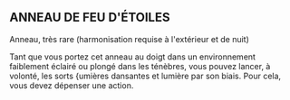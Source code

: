 ## ANNEAU DE FEU D'ÉTOILES

Anneau, très rare (harmonisation requise à l'extérieur et de nuit)

Tant que vous portez cet anneau au doigt dans un
environnement faiblement éclairé ou plongé dans les
ténèbres, vous pouvez lancer, à volonté, les sorts {umières
dansantes et lumière par son biais. Pour cela, vous devez
dépenser une action.
